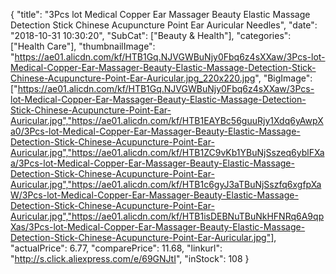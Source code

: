 {
	"title": "3Pcs lot Medical Copper Ear Massager  Beauty Elastic Massage Detection Stick Chinese Acupuncture Point Ear Auricular Needles",
	"date": "2018-10-31 10:30:20",
	"SubCat": ["Beauty & Health"],
	"categories": ["Health Care"],
	"thumbnailImage": "https://ae01.alicdn.com/kf/HTB1Gq.NJVGWBuNjy0Fbq6z4sXXaw/3Pcs-lot-Medical-Copper-Ear-Massager-Beauty-Elastic-Massage-Detection-Stick-Chinese-Acupuncture-Point-Ear-Auricular.jpg_220x220.jpg",
	"BigImage": ["https://ae01.alicdn.com/kf/HTB1Gq.NJVGWBuNjy0Fbq6z4sXXaw/3Pcs-lot-Medical-Copper-Ear-Massager-Beauty-Elastic-Massage-Detection-Stick-Chinese-Acupuncture-Point-Ear-Auricular.jpg","https://ae01.alicdn.com/kf/HTB1EAYBc56guuRjy1Xdq6yAwpXa0/3Pcs-lot-Medical-Copper-Ear-Massager-Beauty-Elastic-Massage-Detection-Stick-Chinese-Acupuncture-Point-Ear-Auricular.jpg","https://ae01.alicdn.com/kf/HTB1ZC9vKb1YBuNjSszeq6yblFXaa/3Pcs-lot-Medical-Copper-Ear-Massager-Beauty-Elastic-Massage-Detection-Stick-Chinese-Acupuncture-Point-Ear-Auricular.jpg","https://ae01.alicdn.com/kf/HTB1c6gyJ3aTBuNjSszfq6xgfpXaW/3Pcs-lot-Medical-Copper-Ear-Massager-Beauty-Elastic-Massage-Detection-Stick-Chinese-Acupuncture-Point-Ear-Auricular.jpg","https://ae01.alicdn.com/kf/HTB1isDEBNuTBuNkHFNRq6A9qpXas/3Pcs-lot-Medical-Copper-Ear-Massager-Beauty-Elastic-Massage-Detection-Stick-Chinese-Acupuncture-Point-Ear-Auricular.jpg"],
	"actualPrice": 6.77,
	"comparePrice": 11.68,
	"linkurl": "http://s.click.aliexpress.com/e/69GNJtI",
	"inStock": 108
}
